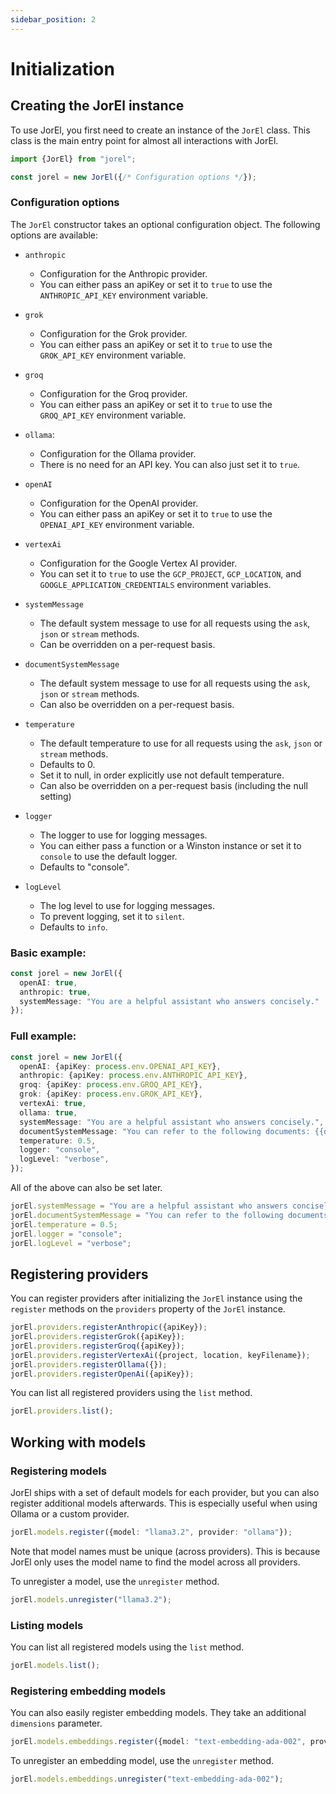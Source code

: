 ```yaml
---
sidebar_position: 2
---
```


# Initialization

## Creating the JorEl instance

To use JorEl, you first need to create an instance of the `JorEl` class. This class is the main entry point for almost all interactions with JorEl.

```typescript
import {JorEl} from "jorel";

const jorel = new JorEl({/* Configuration options */});
```

### Configuration options

The `JorEl` constructor takes an optional configuration object. The following options are available:

* `anthropic`
  + Configuration for the Anthropic provider. 
  + You can either pass an apiKey or set it to `true` to use the `ANTHROPIC_API_KEY` environment variable.
* `grok`
  + Configuration for the Grok provider. 
  + You can either pass an apiKey or set it to `true` to use the `GROK_API_KEY` environment variable.
* `groq`
  + Configuration for the Groq provider. 
  + You can either pass an apiKey or set it to `true` to use the `GROQ_API_KEY` environment variable.
* `ollama`: 
  + Configuration for the Ollama provider. 
  + There is no need for an API key. You can also just set it to `true`.
* `openAI`
  + Configuration for the OpenAI provider. 
  + You can either pass an apiKey or set it to `true` to use the `OPENAI_API_KEY` environment variable.
* `vertexAi`
  + Configuration for the Google Vertex AI provider. 
  + You can set it to `true` to use the `GCP_PROJECT`,       `GCP_LOCATION`, and `GOOGLE_APPLICATION_CREDENTIALS` environment variables.
* `systemMessage`
  + The default system message to use for all requests using the `ask`,  `json` or `stream` methods. 
  + Can be overridden on a per-request basis.
* `documentSystemMessage`

  + The default system message to use for all requests using the `ask`,  `json` or `stream` methods. 
  + Can also be overridden on a per-request basis.
* `temperature`
  + The default temperature to use for all requests using the `ask`,  `json` or `stream` methods. 
  + Defaults to 0.
  + Set it to null, in order explicitly use not default temperature.
  + Can also be overridden on a per-request basis (including the null setting)
* `logger`
  + The logger to use for logging messages. 
  + You can either pass a function or a Winston instance or set it to `console` to use the default logger. 
  + Defaults to "console".
* `logLevel`
  + The log level to use for logging messages.
  + To prevent logging, set it to `silent`.
  + Defaults to `info`.

### Basic example:

```typescript
const jorel = new JorEl({
  openAI: true,
  anthropic: true,
  systemMessage: "You are a helpful assistant who answers concisely."
});
```

### Full example:

```typescript
const jorel = new JorEl({
  openAI: {apiKey: process.env.OPENAI_API_KEY},
  anthropic: {apiKey: process.env.ANTHROPIC_API_KEY},
  groq: {apiKey: process.env.GROQ_API_KEY},
  grok: {apiKey: process.env.GROK_API_KEY},
  vertexAi: true,
  ollama: true,
  systemMessage: "You are a helpful assistant who answers concisely.",
  documentSystemMessage: "You can refer to the following documents: {{documents}}",
  temperature: 0.5,
  logger: "console",
  logLevel: "verbose",
});
```

All of the above can also be set later.

```typescript
jorEl.systemMessage = "You are a helpful assistant who answers concisely.";
jorEl.documentSystemMessage = "You can refer to the following documents: {{documents}}";
jorEl.temperature = 0.5;
jorEl.logger = "console";
jorEl.logLevel = "verbose";
```

## Registering providers

You can register providers after initializing the `JorEl` instance using the `register` methods on the `providers` property of the `JorEl` instance.

```typescript
jorEl.providers.registerAnthropic({apiKey});
jorEl.providers.registerGrok({apiKey});
jorEl.providers.registerGroq({apiKey});
jorEl.providers.registerVertexAi({project, location, keyFilename});
jorEl.providers.registerOllama({});
jorEl.providers.registerOpenAi({apiKey});
```

You can list all registered providers using the `list` method.

```typescript
jorEl.providers.list();
```

## Working with models

### Registering models

JorEl ships with a set of default models for each provider, but you can also register additional models afterwards. This is especially useful when using Ollama or a custom provider.

```typescript
jorEl.models.register({model: "llama3.2", provider: "ollama"});
```

Note that model names must be unique (across providers). This is because JorEl only uses the model name to find the model across all providers.

To unregister a model, use the `unregister` method.

```typescript
jorEl.models.unregister("llama3.2");
```

### Listing models

You can list all registered models using the `list` method.

```typescript
jorEl.models.list();
```

### Registering embedding models

You can also easily register embedding models. They take an additional `dimensions` parameter.

```typescript
jorEl.models.embeddings.register({model: "text-embedding-ada-002", provider: "openai", dimensions: 1536});
```

To unregister an embedding model, use the `unregister` method.

```typescript
jorEl.models.embeddings.unregister("text-embedding-ada-002");
```
